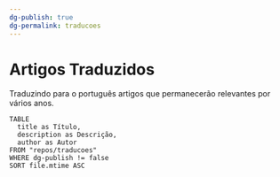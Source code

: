 ```yaml
---
dg-publish: true
dg-permalink: traducoes
---
```

# Artigos Traduzidos

Traduzindo para o português artigos que permanecerão relevantes por vários anos.


```dataview
TABLE 
  title as Título,
  description as Descrição,
  author as Autor
FROM "repos/traducoes"
WHERE dg-publish != false
SORT file.mtime ASC
```
